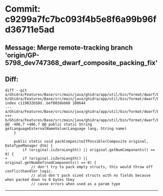 # Commit: c9299a7fc7bc093f4b5e8f6a99b96fd36711e5ad
## Message: Merge remote-tracking branch 'origin/GP-5798_dev747368_dwarf_composite_packing_fix'
## Diff:
```
diff --git a/Ghidra/Features/Base/src/main/java/ghidra/app/util/bin/format/dwarf/DWARFUtil.java b/Ghidra/Features/Base/src/main/java/ghidra/app/util/bin/format/dwarf/DWARFUtil.java
index c119832b58d..bef803deb68 100644
--- a/Ghidra/Features/Base/src/main/java/ghidra/app/util/bin/format/dwarf/DWARFUtil.java
+++ b/Ghidra/Features/Base/src/main/java/ghidra/app/util/bin/format/dwarf/DWARFUtil.java
@@ -486,7 +486,7 @@ public static String getLanguageExternalNameValue(Language lang, String name)
 	}
 
 	public static void packCompositeIfPossible(Composite original, DataTypeManager dtm) {
-		if (original.isZeroLength() || original.getNumComponents() == 0) {
+		if (original.isZeroLength() || original.getNumDefinedComponents() == 0) {
 			// don't try to pack empty structs, this would throw off conflicthandler logic.
 			// also don't pack sized structs with no fields because when packed down to 0 bytes they
 			// cause errors when used as a param type
```
-----------------------------------
